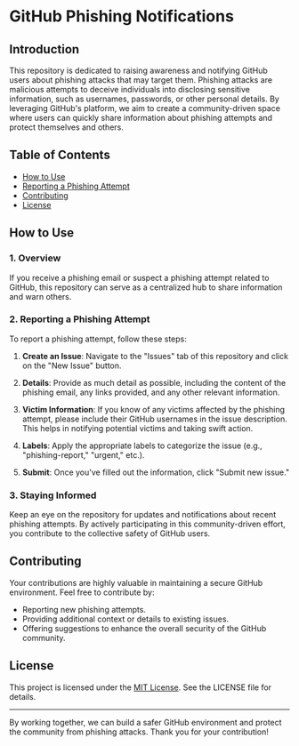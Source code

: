 # GitHub Phishing Notifications 
## Introduction

This repository is dedicated to raising awareness and notifying GitHub users about phishing attacks that may target them. Phishing attacks are malicious attempts to deceive individuals into disclosing sensitive information, such as usernames, passwords, or other personal details. By leveraging GitHub's platform, we aim to create a community-driven space where users can quickly share information about phishing attempts and protect themselves and others.

## Table of Contents

- [How to Use](#how-to-use)
- [Reporting a Phishing Attempt](#reporting-a-phishing-attempt)
- [Contributing](#contributing)
- [License](#license)

## How to Use

### 1. Overview

If you receive a phishing email or suspect a phishing attempt related to GitHub, this repository can serve as a centralized hub to share information and warn others.

### 2. Reporting a Phishing Attempt

To report a phishing attempt, follow these steps:

1. **Create an Issue**: Navigate to the "Issues" tab of this repository and click on the "New Issue" button.

2. **Details**: Provide as much detail as possible, including the content of the phishing email, any links provided, and any other relevant information.

3. **Victim Information**: If you know of any victims affected by the phishing attempt, please include their GitHub usernames in the issue description. This helps in notifying potential victims and taking swift action.

4. **Labels**: Apply the appropriate labels to categorize the issue (e.g., "phishing-report," "urgent," etc.).

5. **Submit**: Once you've filled out the information, click "Submit new issue."

### 3. Staying Informed

Keep an eye on the repository for updates and notifications about recent phishing attempts. By actively participating in this community-driven effort, you contribute to the collective safety of GitHub users.

## Contributing

Your contributions are highly valuable in maintaining a secure GitHub environment. Feel free to contribute by:

- Reporting new phishing attempts.
- Providing additional context or details to existing issues.
- Offering suggestions to enhance the overall security of the GitHub community.


## License

This project is licensed under the [MIT License](LICENSE.md). See the LICENSE file for details.

---

By working together, we can build a safer GitHub environment and protect the community from phishing attacks. Thank you for your contribution!
